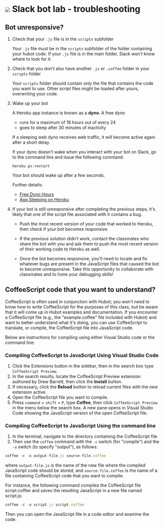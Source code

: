 # ![](https://ga-dash.s3.amazonaws.com/production/assets/logo-9f88ae6c9c3871690e33280fcf557f33.png) Slack bot lab - troubleshooting

## Bot unresponsive?

1. Check that your `.js` file is in the `scripts` subfolder

    Your `.js` file must be in the `scripts` subfolder of the folder containing your hubot code. If your `.js` file is in the main folder, Slack won't know where to look for it.

2. Check that you don't also have another `.js` or `.coffee` folder in your `scripts` folder

    Your `scripts` folder should contain only the file that contains the code you want to use. Other script files might be loaded after yours, overwriting your code.

3. Wake up your bot

    A Heroku app instance is known as a __dyno__. A free dyno 
    * runs for a maximum of 18 hours out of every 24
    * goes to sleep after 30 minutes of inactivity

    If a sleeping web dyno receives web traffic, it will become active again after a short delay.

    If your dyno doesn't wake when you interact with your bot on Slack, go to the command line and issue the following command:

    `heroku ps:restart`

    Your bot should wake up after a few seconds.

    Further details:
    * [Free Dyno Hours](https://devcenter.heroku.com/articles/free-dyno-hours)
    * [App Sleeping on Heroku](https://blog.heroku.com/app_sleeping_on_heroku)

4. If your bot is still unresponsive after completing the previous steps, it's likely that one of the script file associated with it contains a bug. 

    * Push the most recent version of your code that worked to Heroku, then check if your bot becomes responsive.

    * If the previous solution didn't work, contact the classmates who share the bot with you and ask them to push the most recent version of their working code to Heroku as well.

    * Once the bot becomes responsive, you'll need to locate and fix whatever bugs are present in the JavaScript files that caused the bot to become unresponsive. Take this opportunity to collaborate with classmates and to hone your debugging skills!

## CoffeeScript code that you want to understand?

  CoffeeScript is often used in conjunction with Hubot; you won't need to know how to write CoffeeScript for the purposes of this class, 
  but be aware that it will come up in Hubot examples and documentation. If you encounter a CoffeeScript file (e.g., the "example.coffee" 
  file included with Hubot) and want to better understand what it's doing, you can use CoffeeScript to translate, or compile, the CoffeeScript 
  file into JavaScript code. 

  Below are instructions for compiling using either Visual Studio code or the command line:

### Compiling CoffeeScript to JavaScript Using Visual Studio Code

1. Click the Extensions button in the sidebar, then in the search box type `CoffeeScript Preview`.
1. In the search results, locate the CoffeeScript Preview extension authored by Drew Barrett, then click the __Install__ button.
1. If necessary, click the __Reload__ button to reload current files with the new extension active.
1. Open the CoffeeScript file you want to compile.
1. Press `command` + `shift` + `P`, type __Coffee__, then click `CoffeeScript Preview` in the menu below the search box. A new pane opens in Visual Studio Code showing the JavaScript version of the open CoffeeScript file.

### Compiling CoffeeScript to JavaScript Using the command line

  1. In the terminal, navigate to the directory containing the CoffeeScript file. 
  2. Then use the `coffee` command with the `-c` switch (for "compile") and the `-o` switch (to specify "output"), as follows:

  ```js
  coffee -c -o output-file.js source-file.coffee
  ```
  where `output-file.js` is the name of the new file where the compiled JavaScript code should be stored, and `source-file.coffee` is the name of a file containing CoffeeScript code that you want to compile.

  For instance, the following command compiles the CoffeeScript file script.coffee and saves the resulting JavaScript in a new file named script.js:

  ```js
  coffee -c -o script.js script.coffee
  ```

  Then you can open the JavaScript file in a code editor and examine the code.
